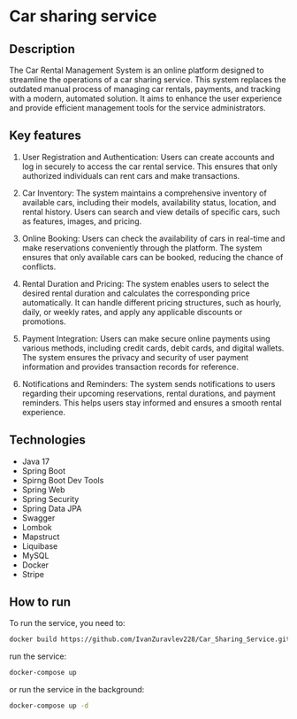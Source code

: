 # Car sharing service
## Description
The Car Rental Management System is an online platform designed to streamline the operations of a car sharing service. 
This system replaces the outdated manual process of managing car rentals, payments, and tracking with a modern, automated solution. 
It aims to enhance the user experience and provide efficient management tools for the service administrators.

## Key features
1. User Registration and Authentication: Users can create accounts and log in securely to access the car rental service. 
This ensures that only authorized individuals can rent cars and make transactions.

2. Car Inventory: The system maintains a comprehensive inventory of available cars, including their models, availability status, location, and rental history. 
Users can search and view details of specific cars, such as features, images, and pricing.

3. Online Booking: Users can check the availability of cars in real-time and make reservations conveniently through the platform. 
The system ensures that only available cars can be booked, reducing the chance of conflicts.

4. Rental Duration and Pricing: The system enables users to select the desired rental duration and calculates the corresponding price automatically.
It can handle different pricing structures, such as hourly, daily, or weekly rates, and apply any applicable discounts or promotions.

5. Payment Integration: Users can make secure online payments using various methods, including credit cards, debit cards, and digital wallets. 
The system ensures the privacy and security of user payment information and provides transaction records for reference.

6. Notifications and Reminders: The system sends notifications to users regarding their upcoming reservations, rental durations, and payment reminders. 
This helps users stay informed and ensures a smooth rental experience.

## Technologies
- Java 17
- Spring Boot
- Spirng Boot Dev Tools
- Spring Web
- Spring Security
- Spring Data JPA
- Swagger
- Lombok
- Mapstruct
- Liquibase
- MySQL 
- Docker
- Stripe

## How to run
To run the service, you need to:
```bash
docker build https://github.com/IvanZuravlev228/Car_Sharing_Service.git -t car_sharing_service
```
run the service:
```bash
docker-compose up
```
or run the service in the background:
```bash
docker-compose up -d
```